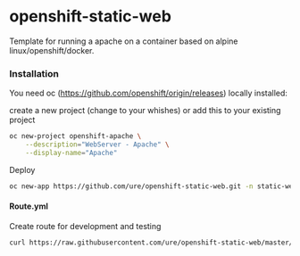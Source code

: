 # openshift-static-web

Template for running a apache on a container based on alpine linux/openshift/docker.

### Installation

You need oc (https://github.com/openshift/origin/releases) locally installed:

create a new project (change to your whishes) or add this to your existing project

```sh
oc new-project openshift-apache \
    --description="WebServer - Apache" \
    --display-name="Apache"
```

Deploy

```sh
oc new-app https://github.com/ure/openshift-static-web.git -n static-webserver
```

#### Route.yml

Create route for development and testing

```sh
curl https://raw.githubusercontent.com/ure/openshift-static-web/master/Route.yaml | oc create -f -
```
